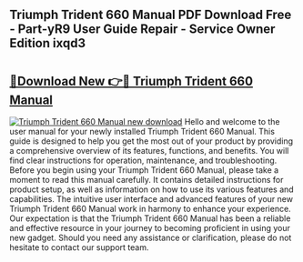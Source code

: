## Triumph Trident 660 Manual PDF Download Free - Part-yR9 User Guide Repair - Service Owner Edition ixqd3

# <h2><a href="http://cf28134.oget.top/?id=Triumph+Trident+660+Manual">🔗Download New 👉🔴 Triumph Trident 660 Manual</a></h2>

[![Triumph Trident 660 Manual new download](https://i.imgur.com/5g1atiW.png)](http://cf28134.oget.top/?id=Triumph+Trident+660+Manual)
Hello and welcome to the user manual for your newly installed Triumph Trident 660 Manual. This guide is designed to help you get the most out of your product by providing a comprehensive overview of its features, functions, and benefits. You will find clear instructions for operation, maintenance, and troubleshooting. Before you begin using your Triumph Trident 660 Manual, please take a moment to read this manual carefully. It contains detailed instructions for product setup, as well as information on how to use its various features and capabilities. The intuitive user interface and advanced features of your new Triumph Trident 660 Manual work in harmony to enhance your experience. Our expectation is that the Triumph Trident 660 Manual has been a reliable and effective resource in your journey to becoming proficient in using your new gadget. Should you need any assistance or clarification, please do not hesitate to contact our support team.
